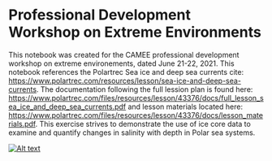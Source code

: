 # Professional Development Workshop on Extreme Environments


This notebook was created for the CAMEE professional development workshop on extreme environements, dated June 21-22, 2021. This notebook references the Polartrec Sea ice and deep sea currents cite: https://www.polartrec.com/resources/lesson/sea-ice-and-deep-sea-currents. The documentation following the full lession plan is found here: https://www.polartrec.com/files/resources/lesson/43376/docs/full_lesson_sea_ice_and_deep_sea_currents.pdf and lesson materials located here: https://www.polartrec.com/files/resources/lesson/43376/docs/lesson_materials.pdf. This exercise strives to demonstrate the use of ice core data to examine and quantify changes in salinity with depth in Polar sea systems.  



[![Alt text](https://img.youtube.com/vi/VID/0.jpg)](https://www.youtube.com/watch?v=https://www.youtube.com/embed/2J0QTwxBngc)
